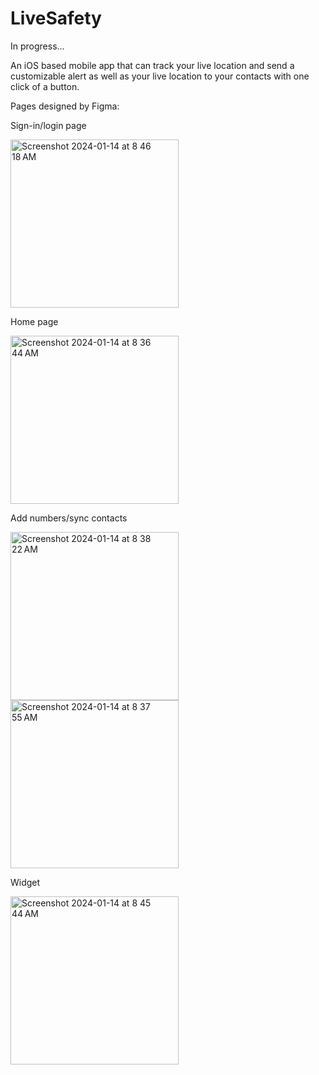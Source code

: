 # LiveSafety

In progress...

An iOS based mobile app that can track your live location and send a customizable alert as well as your live location to your contacts with one click of a button.

Pages designed by Figma:

Sign-in/login page

<img width="269" alt="Screenshot 2024-01-14 at 8 46 18 AM" src="https://github.com/eventidesun/LiveSafety/assets/118631877/ffb21248-5fc3-4bf0-b647-f9fd3950178a">


Home page

<img width="269" alt="Screenshot 2024-01-14 at 8 36 44 AM" src="https://github.com/eventidesun/LiveSafety/assets/118631877/8da81f0f-0d46-4181-9c75-9af6dac7b2e8">


Add numbers/sync contacts

<img width="269" alt="Screenshot 2024-01-14 at 8 38 22 AM" src="https://github.com/eventidesun/LiveSafety/assets/118631877/4b811ffa-e8d8-4862-9c4f-a596d3a9606b">


<img width="269" alt="Screenshot 2024-01-14 at 8 37 55 AM" src="https://github.com/eventidesun/LiveSafety/assets/118631877/24fee513-04e0-4588-8f2e-3b284e29bd39">


Widget

<img width="269" alt="Screenshot 2024-01-14 at 8 45 44 AM" src="https://github.com/eventidesun/LiveSafety/assets/118631877/405c1925-35aa-430f-8af6-e6b4b2b75e99">



